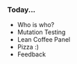 <!-- .slide: data-background="img/background-title-16x9.png" -->

### Today...

- Who is who?
- Mutation Testing
- Lean Coffee Panel
- Pizza :)
- Feedback